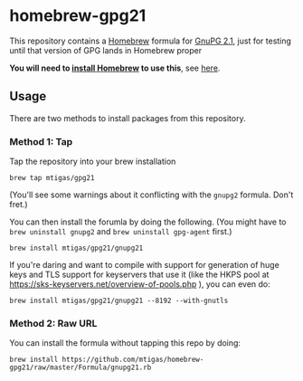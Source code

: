 # homebrew-gpg21

This repository contains a [Homebrew][brew] formula for [GnuPG 2.1](https://gnupg.org/faq/whats-new-in-2.1.html),
just for testing until that version of GPG lands in Homebrew proper

**You will need to [install Homebrew][brew_install] to use this**, see
[here][brew_install].

[brew]: http://mxcl.github.com/homebrew/
[brew_install]: https://github.com/mxcl/homebrew/wiki/installation

## Usage

There are two methods to install packages from this repository.

### Method 1: Tap

Tap the repository into your brew installation

```
brew tap mtigas/gpg21
```

(You'll see some warnings about it conflicting with the `gnupg2` formula. Don't fret.)

You can then install the forumla by doing the following. (You might have to `brew uninstall gnupg2`
and `brew uninstall gpg-agent` first.)

```
brew install mtigas/gpg21/gnupg21
```

If you're daring and want to compile with support for generation of huge
keys and TLS support for keyservers that use it (like the HKPS pool
at https://sks-keyservers.net/overview-of-pools.php ), you can even do:

```
brew install mtigas/gpg21/gnupg21 --8192 --with-gnutls
```

### Method 2: Raw URL

You can install the formula without tapping this repo by doing:

```
brew install https://github.com/mtigas/homebrew-gpg21/raw/master/Formula/gnupg21.rb
```
